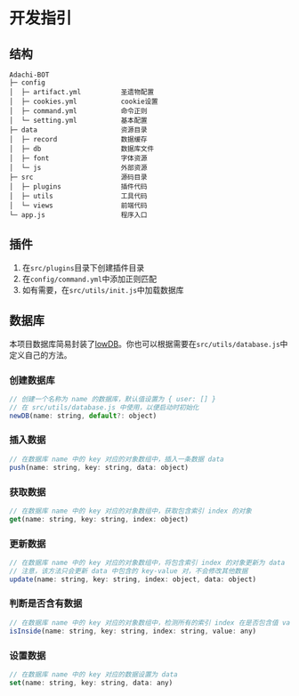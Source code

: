 # 开发指引

## 结构

```
Adachi-BOT
├─ config
│  ├─ artifact.yml          圣遗物配置
│  ├─ cookies.yml           cookie设置
│  ├─ command.yml           命令正则
│  └─ setting.yml           基本配置
├─ data                     资源目录
│  ├─ record                数据缓存
│  ├─ db                    数据库文件
│  ├─ font                  字体资源
│  └─ js                    外部资源
├─ src                      源码目录
│  ├─ plugins               插件代码
│  ├─ utils                 工具代码
│  └─ views                 前端代码
└─ app.js                   程序入口
```

## 插件

1. 在`src/plugins`目录下创建插件目录
2. 在`config/command.yml`中添加正则匹配
3. 如有需要，在`src/utils/init.js`中加载数据库

## 数据库

本项目数据库简易封装了[lowDB](https://github.com/typicode/lowdb)。你也可以根据需要在`src/utils/database.js`中定义自己的方法。

### 创建数据库

```js
// 创建一个名称为 name 的数据库，默认值设置为 { user: [] }
// 在 src/utils/database.js 中使用，以便启动时初始化
newDB(name: string, default?: object)
```

### 插入数据

```js
// 在数据库 name 中的 key 对应的对象数组中，插入一条数据 data
push(name: string, key: string, data: object)
```

### 获取数据

```js
// 在数据库 name 中的 key 对应的对象数组中，获取包含索引 index 的对象
get(name: string, key: string, index: object)
```

### 更新数据

```js
// 在数据库 name 中的 key 对应的对象数组中，将包含索引 index 的对象更新为 data
// 注意，该方法只会更新 data 中包含的 key-value 对，不会修改其他数据
update(name: string, key: string, index: object, data: object)
```

### 判断是否含有数据

```js
// 在数据库 name 中的 key 对应的对象数组中，检测所有的索引 index 在是否包含值 value
isInside(name: string, key: string, index: string, value: any)
```

### 设置数据

```js
// 在数据库 name 中的 key 对应的数据设置为 data
set(name: string, key: string, data: any)
```

